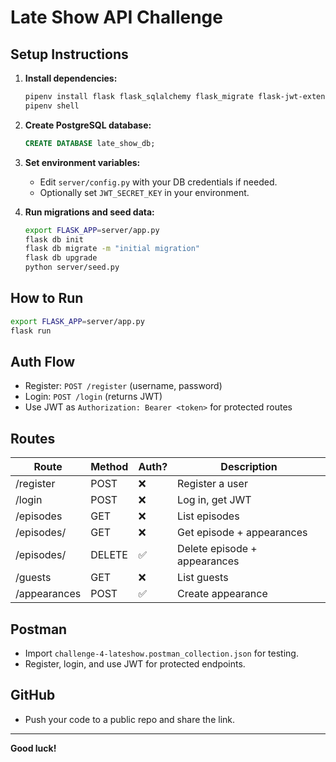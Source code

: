 # Late Show API Challenge

## Setup Instructions

1. **Install dependencies:**
   ```bash
   pipenv install flask flask_sqlalchemy flask_migrate flask-jwt-extended psycopg2-binary
   pipenv shell
   ```
2. **Create PostgreSQL database:**
   ```sql
   CREATE DATABASE late_show_db;
   ```
3. **Set environment variables:**
   - Edit `server/config.py` with your DB credentials if needed.
   - Optionally set `JWT_SECRET_KEY` in your environment.

4. **Run migrations and seed data:**
   ```bash
   export FLASK_APP=server/app.py
   flask db init
   flask db migrate -m "initial migration"
   flask db upgrade
   python server/seed.py
   ```

## How to Run

```bash
export FLASK_APP=server/app.py
flask run
```

## Auth Flow
- Register: `POST /register` (username, password)
- Login: `POST /login` (returns JWT)
- Use JWT as `Authorization: Bearer <token>` for protected routes

## Routes
| Route                | Method | Auth? | Description                       |
|----------------------|--------|-------|-----------------------------------|
| /register            | POST   | ❌    | Register a user                   |
| /login               | POST   | ❌    | Log in, get JWT                   |
| /episodes            | GET    | ❌    | List episodes                     |
| /episodes/<id>       | GET    | ❌    | Get episode + appearances         |
| /episodes/<id>       | DELETE | ✅    | Delete episode + appearances      |
| /guests              | GET    | ❌    | List guests                       |
| /appearances         | POST   | ✅    | Create appearance                 |

## Postman
- Import `challenge-4-lateshow.postman_collection.json` for testing.
- Register, login, and use JWT for protected endpoints.

## GitHub
- Push your code to a public repo and share the link.

---

**Good luck!**
